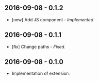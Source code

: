 2016-09-08 - 0.1.2
------------------
* [new] Add JS component - *Implemented*.

2016-09-08 - 0.1.1
------------------
* [fix] Change paths - *Fixed*.

2016-09-08 - 0.1.0
------------------
* Implementation of extension.